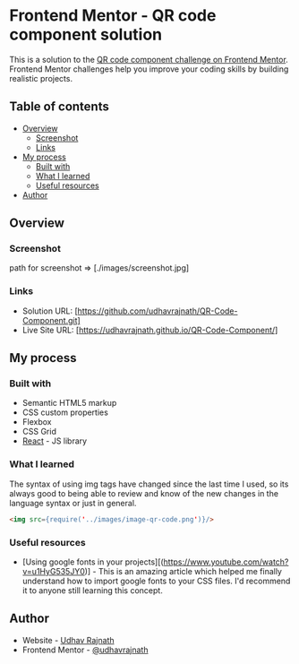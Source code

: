 # Frontend Mentor - QR code component solution

This is a solution to the [QR code component challenge on Frontend Mentor](https://www.frontendmentor.io/challenges/qr-code-component-iux_sIO_H). Frontend Mentor challenges help you improve your coding skills by building realistic projects. 

## Table of contents

- [Overview](#overview)
  - [Screenshot](#screenshot)
  - [Links](#links)
- [My process](#my-process)
  - [Built with](#built-with)
  - [What I learned](#what-i-learned)
  - [Useful resources](#useful-resources)
- [Author](#author)

## Overview

### Screenshot

path for screenshot => [./images/screenshot.jpg]

### Links

- Solution URL: [https://github.com/udhavrajnath/QR-Code-Component.git]
- Live Site URL: [https://udhavrajnath.github.io/QR-Code-Component/]

## My process

### Built with

- Semantic HTML5 markup
- CSS custom properties
- Flexbox
- CSS Grid
- [React](https://reactjs.org/) - JS library


### What I learned

The syntax of using img tags have changed since the last time  I used, so its always good to being able to review and know of the new changes in the language syntax or just in general.
```html
<img src={require('../images/image-qr-code.png')}/>
```

### Useful resources

- [Using google fonts in your projects][(https://www.youtube.com/watch?v=u1HyG535JY0)] - This is an amazing article which helped me finally understand how to import google fonts to your CSS files. I'd recommend it to anyone still learning this concept.

## Author

- Website - [Udhav Rajnath](https://www.your-site.com)
- Frontend Mentor - [@udhavrajnath](https://www.frontendmentor.io/profile/udhavrajnath)

